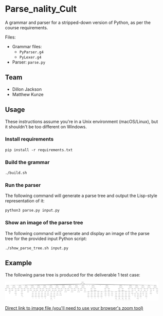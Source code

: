 # Parse_nality_Cult

A grammar and parser for a stripped-down version of Python, as per the course requirements.

Files:
* Grammar files:
	* `PyParser.g4`
	* `PyLexer.g4`
* Parser: `parse.py`

## Team

* Dillon Jackson
* Matthew Kunze

## Usage

These instructions assume you're in a Unix environment (macOS/Linux), but it shouldn't be too different on Windows.

### Install requirements
```
pip install -r requirements.txt
```

### Build the grammar
```
./build.sh
```

### Run the parser

The following command will generate a parse tree and output the Lisp-style representation of it:

```
python3 parse.py input.py
```

### Show an image of the parse tree

The following command will generate and display an image of the parse tree for the provided input Python script:

```
./show_parse_tree.sh input.py
```

## Example

The following parse tree is produced for the deliverable 1 test case:

![](parse_tree_example.jpg)

[Direct link to image file (you'll need to use your browser's zoom tool)](https://raw.githubusercontent.com/Dailylulll/Parse_nality_Cult/main/parse_tree_example.jpg)
